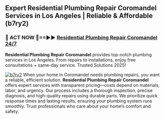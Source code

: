 ## Expert Residential Plumbing Repair Coromandel Services in Los Angeles | Reliable & Affordable (b7ry2)  

<h3>🚿 ACT NOW 🌟==►► <a href="https://tinyurl.com/2ne6vx2x" rel="nofollow">Residential Plumbing Repair Coromandel 24/7</a></h3>

**Residential Plumbing Repair Coromandel** provides top-notch plumbing services in Los Angeles. From repairs to installations, enjoy free consultations + same-day service. Trusted Solutions 2025!

[![b7ry2](https://i.imgur.com/4PFF4AK.jpeg)](https://tinyurl.com/2ne6vx2x)
When your home in Coromandel needs plumbing repairs, you want a reliable, efficient solution. **Residential Plumbing Repair Coromandel** offers expert services with transparent pricing—costs depend on materials, labor, and urgency. Our process includes a thorough inspection, precise diagnosis, and high-quality repairs using durable parts. We prioritize quick response times and lasting results, ensuring your plumbing system runs smoothly. Trust professionals who care about your home’s comfort and safety.